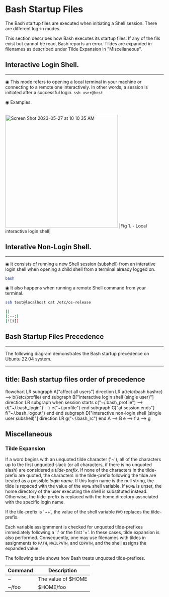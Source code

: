 # Bash Startup Files
The Bash startup files are executed when initiating a Shell session. There are different log-in modes.

This section describes how Bash executes its startup files. If any of the fils exist but cannot be read, Bash reports an error. Tildes are expanded in filenames as described under Tilde Expansion in "Miscellaneous".

## Interactive Login Shell.
---------------------------------------------------------------------
◉ This mode refers to opening a local terminal in your machine or connecting to a remote one interactively. In other words, a session is initiated after a successful login. `ssh user@host`

◉ Examples:

||
|:--:|
<img width="358" alt="Screen Shot 2023-05-27 at 10 10 35 AM" src="https://github.com/aliamrod/BASH/assets/62684338/a8c2a021-3bc8-4bce-80e7-e81d72ca8297">
|Fig 1. - Local interactive login shell|










## Interative Non-Login Shell.
---------------------------------------------------------------------
◉ It consists of running a new Shell session (subshell) from an interative login shell when opening a child shell from a terminal already logged on.

```bash
bash

```
◉ It also happens when running a remote Shell command from your terminal.
```bash
ssh test@localhost cat /etc/os-release

```

```bash
||
|:--:|
|![i])
```

## Bash Startup Files Precedence
---------------------------------------------------------------------
The following diagram demonstrates the Bash startup precedence on Ubuntu 22.04 system.

---
title: Bash startup files order of precedence
---
flowchart LR
  subgraph A["affect all users"]
    direction LR
    a(/etc/bash.bashrc) -->  b(/etc/profile) 
  end 
  subgraph B["interactive login shell (single user)"]
    direction LR
    subgraph when session starts
      c("~/.bash_profile") --> 
      d("~/.bash_login") --> 
      e("~/.profile") 
    end
    subgraph C["at session ends"]
      f("~/.bash_logout")
    end
  end
  subgraph D["interactive non-login shell (single user subshell)"]
    direction LR
      g("~/.bash_rc")
  end
  A --> B
  e --> f
  a --> g


## Miscellaneous
### Tilde Expansion
If a word begins with an unquoted tilde character ('~'), all of the characters up to the first unquoted slack (or all characters, if there is no unquoted slash) are considered a _tilde-prefix_. If none of the characters in the tilde-prefix are quoted, the characters in the tilde-prefix following the tilde are treated as a possible _login name_. If this login name is the null string, the tilde is repaced with the value of the `HOME` shell variable. If `HOME` is unset, the home directory of the user executing the shell is substituted instead. Otherwise, the tilde-prefix is replaced with the home directory associated with the specific login name.

If the tile-prefix is '~+', the value of the shell variable `PWD` replaces the tilde-prefix. 

Each variable assignmment is checked for unquoted tilde-prefixes immediately following a ':' or the first '='. In these cases, tilde expansion is also performed. Consequently, one may use filenames with tildes in assignments to `PATH`, `MAILPATH`, and `CDPATH`, and the shell assigns the expanded value.

The following table shows how Bash treats unquoted tilde-prefixes.

| Command | Description |
| --- | --- |
| ~ | The value of $HOME|
| ~/foo | $HOME/foo |
